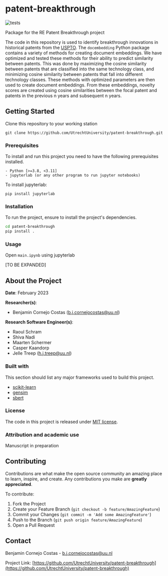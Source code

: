 # patent-breakthrough

![tests](https://github.com/UtrechtUniversity/patent-breakthrough/actions/workflows/python-package.yml/badge.svg)

Package for the RE Patent Breakthrough project

The code in this repository is used to identify breakthrough innovations in historical patents from the [USPTO](https://www.uspto.gov/).
The `docembedding` Python package contains a variety of methods for creating document embeddings. We have optimized and tested these methods for their ability to predict similarity between patents. This was done by maximizing the cosine similarity between patents that are classified into the same technology class, and minimizing cosine similarity between patents that fall into different technology classes. These methods with optimized parameters are then used to create document embeddings. From these embeddings, novelty scores are created using cosine similarities between the focal patent and patents in the previous n years and subsequent n years.


<!-- GETTING STARTED -->
## Getting Started

Clone this repository to your working station

```
git clone https://github.com/UtrechtUniversity/patent-breakthrough.git
```

### Prerequisites

To install and run this project you need to have the following prerequisites installed.
```
- Python [>=3.8, <3.11]
- jupyterlab (or any other program to run jupyter notebooks)
```
To install jupyterlab:
```
pip install jupyterlab
```

### Installation

To run the project, ensure to install the project's dependencies.

```sh
cd patent-breakthrough
pip install .
```

### Usage
Open `main.ipynb` using jupyterlab

[TO BE EXPANDED]

<!-- ABOUT THE PROJECT -->
## About the Project

**Date**: February 2023

**Researcher(s)**:

- Benjamin Cornejo Costas (b.j.cornejocostas@uu.nl)

**Research Software Engineer(s)**:

- Raoul Schram
- Shiva Nadi
- Maarten Schermer
- Casper Kaandorp
- Jelle Treep (h.j.treep@uu.nl)

### Built with

This section should list any major frameworks used to build this project.

- [scikit-learn](https://scikit-learn.org/)
- [gensim](https://pypi.org/project/gensim/)
- [sbert](https://www.sbert.net/)

<!-- Do not forget to also include the license in a separate file(LICENSE[.txt/.md]) and link it properly. -->
### License

The code in this project is released under [MIT license](LICENSE).

### Attribution and academic use

Manuscript in preparation

<!-- CONTRIBUTING -->
## Contributing

Contributions are what make the open source community an amazing place to learn, inspire, and create. Any contributions you make are **greatly appreciated**.

To contribute:

1. Fork the Project
2. Create your Feature Branch (`git checkout -b feature/AmazingFeature`)
3. Commit your Changes (`git commit -m 'Add some AmazingFeature'`)
4. Push to the Branch (`git push origin feature/AmazingFeature`)
5. Open a Pull Request

<!-- NOTES -->
<!-- CONTACT -->
## Contact

Benjamin Cornejo Costas - b.j.cornejocostas@uu.nl

Project Link: [https://github.com/UtrechtUniversity/patent-breakthrough](https://github.com/UtrechtUniversity/patent-breakthrough)
